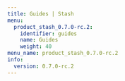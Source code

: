 ```yaml
---
title: Guides | Stash
menu:
  product_stash_0.7.0-rc.2:
    identifier: guides
    name: Guides
    weight: 40
menu_name: product_stash_0.7.0-rc.2
info:
  version: 0.7.0-rc.2
---
```


